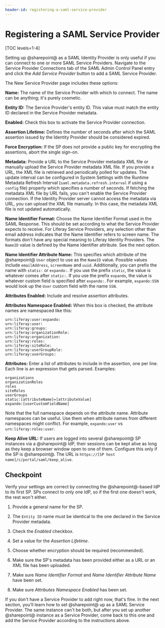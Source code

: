 ```yaml
---
header-id: registering-a-saml-service-provider
---
```


# Registering a SAML Service Provider

[TOC levels=1-4]

Setting up @sharepoint@ as a SAML Identity Provider is only useful if you
can connect to one or more SAML Service Providers. Navigate to the Service
Provider Connections tab of the SAML Admin Control Panel entry and click 
the *Add Service Provider* button to add a SAML Service Provider.

The New Service Provider page includes these options:

**Name:** The name of the Service Provider with which to connect. The name can
be anything; it's purely cosmetic.

**Entity ID:** The Service Provider's entity ID. This value must match the
entity ID declared in the Service Provider metadata.

**Enabled:** Check this box to activate the Service Provider connection.

**Assertion Lifetime:** Defines the number of seconds after which the SAML
assertion issued by the Identity Provider should be considered expired.

**Force Encryption:** If the SP does not provide a public key for encrypting the
assertions, abort the single sign-on. 

**Metadata:** Provide a URL to the Service Provider metadata XML file or
manually upload the Service Provider metadata XML file. If you provide a URL,
the XML file is retrieved and periodically polled for updates. The update
interval can be configured in System Settings with the Runtime Metadata Refresh
Interval (`saml.metadata.refresh.interval` if using a `config` file) property
which specifies a number of seconds. If fetching the metadata XML file by URL
fails, you can't enable the Service Provider connection. If the Identity
Provider server cannot access the metadata via URL, you can upload the XML file
manually. In this case, the metadata XML file is not updated automatically. 

**Name Identifier Format:** Choose the Name Identifier Format used in the SAML
Response. This should be set according to what the Service Provider expects to
receive. For Liferay Service Providers, any selection other than email address
indicates that the Name Identifier refers to screen name. The formats don't have
any special meaning to Liferay Identity Providers. The `NameID` value is defined
by the Name Identifier attribute. See the next option.

**Name Identifier Attribute Name:** This specifies which attribute of the
@sharepoint@ `User` object to use as the `NameID` value. Possible values include
`emailAddress`, `screenName` and `uuid`. Additionally, you can prefix the name
with `static:` or `expando:`. If you use the prefix `static`, the value is
whatever comes after `static:`. If you use the prefix `expando`, the value is
whatever custom field is specified after `expando:`. For example, `expando:SSN`
would look up the `User` custom field with the name `SSN`.

**Attributes Enabled:** Include and resolve assertion attributes.

**Attributes Namespace Enabled:** When this box is checked, the attribute names
are namespaced like this:

    urn:liferay:user:expando:
    urn:liferay:user:
    urn:liferay:groups:
    urn:liferay:organizationRole:
    urn:liferay:organization:
    urn:liferay:roles:
    urn:liferay:siteRole:
    urn:liferay:userGroupRole:
    urn:liferay:userGroups:

**Attributes:** Enter a list of attributes to include in the assertion, one per
line. Each line is an expression that gets parsed. Examples: 

    organizations
    organizationRoles
    roles
    siteRoles
    userGroups
    static:[attributeName]=[attributeValue]
    expando:[userCustomFieldName] 

Note that the full namespace depends on the attribute name. Attribute
namespaces can be useful. Use them when attribute names from different
namespaces might conflict. For example, `expando:user` vs
`urn:liferay:roles:user`.

**Keep Alive URL:** If users are logged into several @sharepoint@ SP instances via
a @sharepoint@ IdP, their sessions can be kept alive as long as they keep a
browser window open to one of them. Configure this only if the SP is @sharepoint@.
The URL is `https://[SP host name]/c/portal/saml/keep_alive`. 

## Checkpoint

Verify your settings are correct by connecting the @sharepoint@-based IdP to its
first SP. SPs connect to only one IdP, so if the first one doesn't work, the
rest won't either. 

1. Provide a general name for the SP.

2. The `Entity ID` name must be identical to the one declared in the Service
   Provider metadata.

3. Check the *Enabled* checkbox.

4. Set a value for the *Assertion Lifetime*.

5. Choose whether encryption should be required (recommended). 

6. Make sure the SP's metadata has been provided either as a URL or an XML file 
   has been uploaded.

7. Make sure *Name Identifier Format* and *Name Identifier Attribute Name* have 
   been set.

8. Make sure *Attributes Namespace Enabled* has been set.

If you don't have a Service Provider to add right now, that's fine. In the next
section, you'll learn how to set @sharepoint@ up as a SAML Service Provider. The
same instance can't be both, but after you set up another @sharepoint@ instance as
a Service Provider, come back to this one and add the Service Provider according
to the instructions above.
